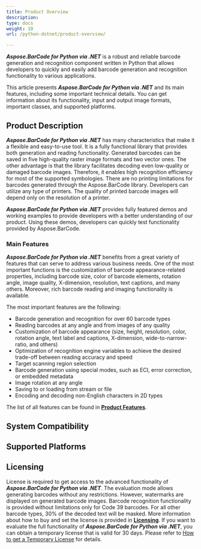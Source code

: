 ```yaml
---
title: Product Overview
description:
type: docs
weight: 10
url: /python-dotnet/product-overview/

---
```


***Aspose.BarCode for Python via .NET*** is a robust and reliable barcode generation and recognition component written in Python that allows developers to quickly and easily add barcode generation and recognition functionality to various applications.

This article presents ***Aspose.BarCode for Python via .NET*** and its main features, including some important technical details. You can get information about its functionality, input and output image formats, important classes, and supported platforms.

## **Product Description**
***Aspose.BarCode for Python via .NET*** has many characteristics that make it a flexible and easy-to-use tool. It is a fully functional library that provides both generation and reading functionality. Generated barcodes can be saved in five high-quality raster image formats and two vector ones. The other advantage is that the library facilitates decoding even low-quality or damaged barcode images. Therefore, it enables high recognition efficiency for most of the supported symbologies. There are no printing limitations for barcodes generated through the Aspose.BarCode library. Developers can utilize any type of printers. The quality of printed barcode images will depend only on the resolution of a printer.

***Aspose.BarCode for Python via .NET*** provides fully featured demos and working examples to provide developers with a better understanding of our product. Using these demos, developers can quickly test functionality provided by Aspose.BarCode.

### **Main Features**
***Aspose.BarCode for Python via .NET*** benefits from a great variety of features that can serve to address various business needs. One of the most important functions is the customization of barcode appearance-related properties, including barcode size, color of barcode elements, rotation angle, image quality, X-dimension, resolution, text captions, and many others. Moreover, rich barcode reading and imaging functionality is available.  
  
The most important features are the following: 
- Barcode generation and recognition for over 60 barcode types
- Reading barcodes at any angle and from images of any quality
- Customization of barcode appearance (size, height, resolution, color, rotation angle, text label and captions, X-dimension, wide-to-narrow-ratio, and others)
- Optimization of recognition engine variables to achieve the desired trade-off between reading accuracy and speed
- Target scanning region selection
- Barcode generation using special modes, such as ECI, error correction, or embedded metadata
- Image rotation at any angle 
- Saving to or loading from stream or file 
- Encoding and decoding non-English characters in 2D types

The list of all features can be found in [**Product Features**](https://docs.aspose.com/barcode/python-dotnet/features/).

## **System Compatibility**

## **Supported Platforms**

## **Licensing**
License is required to get access to the advanced functionality of ***Aspose.BarCode for Python via .NET***. The evaluation mode allows generating barcodes without any restrictions. However, watermarks are displayed on generated barcode images. Barcode recognition functionality is provided without limitations only for Code 39 barcodes. For all other barcode types, 30% of the decoded text will be masked. More information about how to buy and set the license is provided in [**Licensing**](/barcode/python-dotnet/licensing/). If you want to evaluate the full functionality of ***Aspose.BarCode for Python via .NET***, you can obtain a temporary license that is valid for 30 days. Please refer to [How to get a Temporary License](https://purchase.aspose.com/temporary-license) for details.
